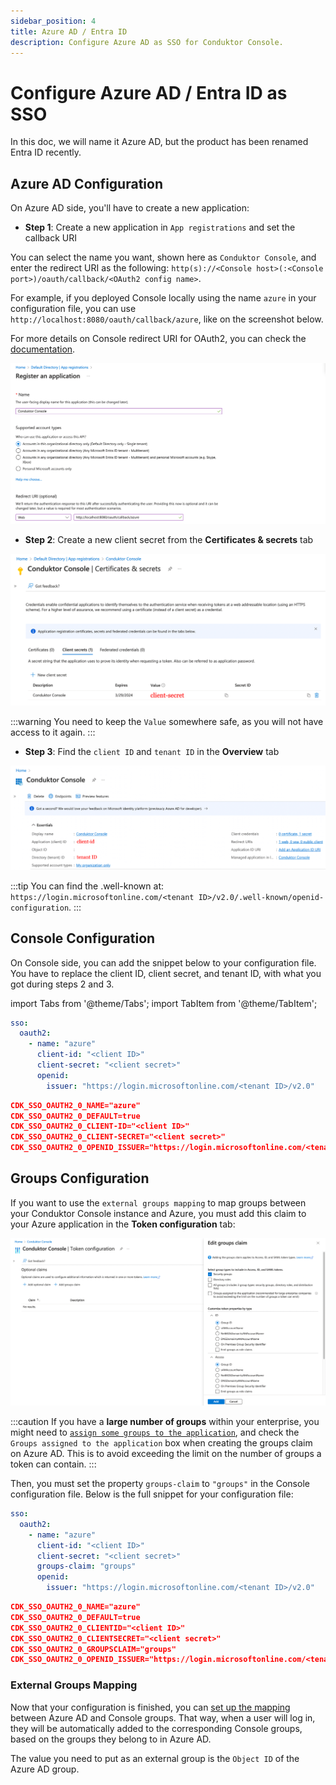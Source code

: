 ```yaml
---
sidebar_position: 4
title: Azure AD / Entra ID
description: Configure Azure AD as SSO for Conduktor Console.
---
```


# Configure Azure AD / Entra ID as SSO

In this doc, we will name it Azure AD, but the product has been renamed Entra ID recently.

## Azure AD Configuration

On Azure AD side, you'll have to create a new application:

- **Step 1**: Create a new application in `App registrations` and set the callback URI

You can select the name you want, shown here as `Conduktor Console`, and enter the redirect URI as the following: `http(s)://<Console host>(:<Console port>)/oauth/callback/<OAuth2 config name>`.

For example, if you deployed Console locally using the name `azure` in your configuration file, you can use `http://localhost:8080/oauth/callback/azure`, like on the screenshot below.

For more details on Console redirect URI for OAuth2, you can check the [documentation](generic-oauth2.md#more-details-on-console-external-url).

![](assets/azure-new-app.png)

- **Step 2**: Create a new client secret from the **Certificates & secrets** tab

![](assets/azure-client-secret.png)

:::warning
You need to keep the `Value` somewhere safe, as you will not have access to it again.
:::

- **Step 3**: Find the `client ID` and `tenant ID` in the **Overview** tab

![](assets/azure-client-id.png)

:::tip
You can find the .well-known at: `https://login.microsoftonline.com/<tenant ID>/v2.0/.well-known/openid-configuration`.
:::

## Console Configuration

On Console side, you can add the snippet below to your configuration file. You have to replace the client ID, client secret, and tenant ID, with what you got during steps 2 and 3.

import Tabs from '@theme/Tabs'; import TabItem from '@theme/TabItem';

<Tabs>
<TabItem value="YAML  File" label="YAML File">

```yaml title="platform-config.yaml"
sso:
  oauth2:
    - name: "azure"
      client-id: "<client ID>"
      client-secret: "<client secret>"
      openid:
        issuer: "https://login.microsoftonline.com/<tenant ID>/v2.0"
```

</TabItem>
<TabItem value="Environment Variables" label="Environment Variables">

```json title=".env"
CDK_SSO_OAUTH2_0_NAME="azure"
CDK_SSO_OAUTH2_0_DEFAULT=true
CDK_SSO_OAUTH2_0_CLIENT-ID="<client ID>"
CDK_SSO_OAUTH2_0_CLIENT-SECRET="<client secret>"
CDK_SSO_OAUTH2_0_OPENID_ISSUER="https://login.microsoftonline.com/<tenant ID>/v2.0"
```

</TabItem>
</Tabs>

## Groups Configuration

If you want to use the `external groups mapping` to map groups between your Conduktor Console instance and Azure, you must add this claim to your Azure application in the **Token configuration** tab:

![](assets/azure-add-groups-claim.png)

:::caution
If you have a **large number of groups** within your enterprise, you might need to [`assign some groups to the application`](https://learn.microsoft.com/en-us/azure/active-directory/manage-apps/assign-user-or-group-access-portal?pivots=portal#assign-users-and-groups-to-an-application), and check the `Groups assigned to the application` box when creating the groups claim on Azure AD. This is to avoid exceeding the limit on the number of groups a token can contain.
:::

Then, you must set the property `groups-claim` to `"groups"` in the Console configuration file. Below is the full snippet for your configuration file:

<Tabs>
<TabItem value="YAML  File" label="YAML File">

```yaml title="platform-config.yaml"
sso:
  oauth2:
    - name: "azure"
      client-id: "<client ID>"
      client-secret: "<client secret>"
      groups-claim: "groups"
      openid:
        issuer: "https://login.microsoftonline.com/<tenant ID>/v2.0"
```

</TabItem>
<TabItem value="Environment Variables" label="Environment Variables">

```json title=".env"
CDK_SSO_OAUTH2_0_NAME="azure"
CDK_SSO_OAUTH2_0_DEFAULT=true
CDK_SSO_OAUTH2_0_CLIENTID="<client ID>"
CDK_SSO_OAUTH2_0_CLIENTSECRET="<client secret>"
CDK_SSO_OAUTH2_0_GROUPSCLAIM="groups"
CDK_SSO_OAUTH2_0_OPENID_ISSUER="https://login.microsoftonline.com/<tenant ID>/v2.0"
```

</TabItem>
</Tabs>

### External Groups Mapping

Now that your configuration is finished, you can [set up the mapping](/platform/get-started/configuration/user-authentication/external-group-sync/#create-an-external-group-mapping) between Azure AD and Console groups. That way, when a user will log in, they will be automatically added to the corresponding Console groups, based on the groups they belong to in Azure AD.

The value you need to put as an external group is the `Object ID` of the Azure AD group.
